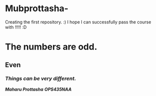 # Mubprottasha-
Creating the first repository. :) I hope I can successfully pass the course with !!!!! :D 
# The numbers are odd.
## Even 
### ***Things can be very different.***
***Maharu Prottasha*** 
***OPS435NAA***
